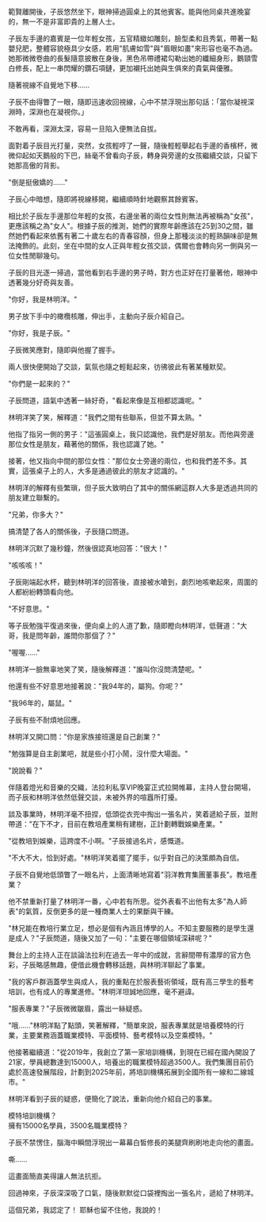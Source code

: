 範賢離開後，子辰悠然坐下，眼神掃過圓桌上的其他賓客。能與他同桌共進晚宴的，無一不是非富即貴的上層人士。

子辰左手邊的嘉賓是一位年輕女孩，五官精緻如雕刻，臉型柔和且秀氣，帶著一點嬰兒肥，整體容貌極具少女感，若用"肌膚如雪"與"眉眼如畫"來形容也毫不為過。她那微微卷曲的長髮隨意披散在身後，黑色吊帶禮裙勾勒出她的纖細身形，鵝頸雪白修長，配上一串閃耀的鑽石項鏈，更加襯托出她與生俱來的貴氣與優雅。

隨著視線不自覺地下移……

子辰不由得瞥了一眼，隨即迅速收回視線，心中不禁浮現出那句話：「當你凝視深淵時，深淵也在凝視你。」

不敢再看，深淵太深，容易一旦陷入便無法自拔。

面對着子辰目光打量，突然，女孩輕哼了一聲，隨後輕輕舉起右手邊的香檳杯，微微仰起如天鵝般的下巴，絲毫不曾看向子辰，轉身與旁邊的女孩繼續交談，只留下她那高傲的背影。

"倒是挺傲嬌的……"

子辰心中暗想，隨即將視線移開，繼續順時針地觀察其餘賓客。

相比於子辰左手邊那位年輕的女孩，右邊坐著的兩位女性則無法再被稱為"女孩"，更應該稱之為"女人"。根據子辰的推測，她們的實際年齡應該在25到30之間，雖然她們看起來依舊有著二十歲左右的青春容顏，但身上那種淡淡的輕熟韻味卻是無法掩飾的。此刻，坐在中間的女人正與年輕女孩交談，偶爾也會轉向另一側與另一位女性閒聊幾句。

子辰的目光逐一掃過，當他看到右手邊的男子時，對方也正好在打量著他，眼神中透著幾分好奇與友善。

"你好，我是林明洋。"  

男子放下手中的橄欖核雕，伸出手，主動向子辰介紹自己。

"你好，我是子辰。"  

子辰微笑應對，隨即與他握了握手。

兩人很快便開始了交談，氣氛也隨之輕鬆起來，彷彿彼此有著某種默契。

"你們是一起來的？"  

子辰問道，語氣中透著一絲好奇，"看起來像是互相都認識呢。"

林明洋笑了笑，解釋道："我們之間有些聯系，但並不算太熟。"  

他指了指另一側的男子："這張圓桌上，我只認識他，我們是好朋友。而他與旁邊那位女性是朋友，藉著他的關係，我也認識了她。"

接著，他又指向中間的那位女性："那位女士旁邊的兩位，也和我們差不多。其實，這張桌子上的人，大多是通過彼此的朋友才認識的。"  

林明洋的解釋有些繁瑣，但子辰大致明白了其中的關係網這群人大多是透過共同的朋友建立聯繫的。

"兄弟，你多大？"  

搞清楚了各人的關係後，子辰隨口問道。  

林明洋沉默了幾秒鐘，然後很認真地回答："很大！"  

"咳咳咳！"  

子辰剛端起水杯，聽到林明洋的回答後，直接被水嗆到，劇烈地咳嗽起來，周圍的人都紛紛轉頭看向他。  

"不好意思。"  

等子辰勉強平復過來後，便向桌上的人道了歉，隨即瞪向林明洋，低聲道："大哥，我是問年齡，誰問你那個了？"  

"喔喔……"  

林明洋一臉無辜地笑了笑，隨後解釋道："誰叫你沒問清楚呢。"  

他還有些不好意思地接著說："我94年的，屬狗。你呢？"  

"我96年的，屬鼠。"  

子辰有些不耐煩地回應。  

林明洋又開口問："你是家族接班還是自己創業？"  

"勉強算是自主創業吧，就是些小打小鬧，沒什麼大場面。"  

"說說看？"  

伴隨着燈光和音樂的交織，法拉利私享VIP晚宴正式拉開帷幕，主持人登台開場，而子辰和林明洋依然低聲交談，未被外界的喧囂所打擾。

談及事業時，林明洋毫不扭捏，低頭從衣兜中掏出一張名片，笑着遞給子辰，並附帶道："在下不才，目前在教培產業稍有建樹，正計劃轉戰娛樂產業。"

"從教培到娛樂，這跨度不小啊。"子辰接過名片，感慨道。

"不大不大，恰到好處。"林明洋笑着擺了擺手，似乎對自己的決策頗為自信。

子辰不自覺地低頭瞥了一眼名片，上面清晰地寫着"羽洋教育集團董事長"。教培產業？  

他不禁重新打量了林明洋一番，心中若有所思。從外表看不出他有太多"為人師表"的氣質，反倒更多的是一種商業人士的果斷與干練。

"林兄能在教培行業立足，想必是個有內涵且博學的人。不知主要服務的是學生還是成人？"子辰問道，隨後又加了一句："主要在哪個領域深耕呢？"

舞台上的主持人正在談論法拉利在過去一年中的成就，言辭間帶有濃厚的官方色彩，子辰略感無趣，便借此機會轉移話題，與林明洋聊起了事業。

"我的客戶群涵蓋學生與成人，我的重點在於服表藝術領域，既有高三學生的藝考培訓，也有成人的專業進修。"林明洋坦誠地回應，毫不避諱。

"服表專業？"子辰微微皺眉，露出一絲疑惑。

"哦……"林明洋點了點頭，笑著解釋，"簡單來說，服表專業就是培養模特的行業，主要業務涵蓋職業模特、平面模特、藝考模特以及空乘模特。"

他接著繼續道："從2019年，我創立了第一家培訓機構，到現在已經在國內開設了21家，學員總數達到15000人，培養出的職業模特超過3500人。我們集團目前仍處於高速發展階段，計劃到2025年前，將培訓機構拓展到全國所有一線和二線城市。"

林明洋看到子辰的疑惑，便簡化了說法，重新向他介紹自己的事業。

模特培訓機構？  
擁有15000名學員，3500名職業模特？  

子辰不禁愣住，腦海中瞬間浮現出一幕幕白皙修長的美腿齊刷刷地走向他的畫面。

嘶……

這畫面簡直美得讓人無法抗拒。

回過神來，子辰深深吸了口氣，隨後默默從口袋裡掏出一張名片，遞給了林明洋。

這個兄弟，我認定了！ 耶穌也留不住他，我說的！